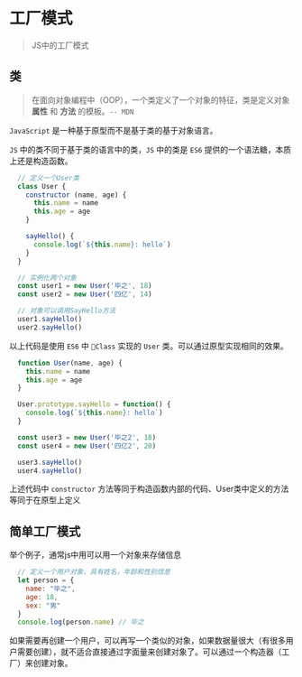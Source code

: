 # 工厂模式

> JS中的工厂模式

## 类

> 在面向对象编程中（OOP），一个类定义了一个对象的特征，类是定义对象 **属性** 和 **方法** 的模板。`-- MDN`

`JavaScript` 是一种基于原型而不是基于类的基于对象语言。

`JS` 中的类不同于基于类的语言中的类，`JS` 中的类是 `ES6` 提供的一个语法糖，本质上还是构造函数。

```js
  // 定义一个User类
  class User {
    constructor (name, age) {
      this.name = name
      this.age = age
    }

    sayHello() {
      console.log(`${this.name}: hello`)
    }
  }

  // 实例化两个对象
  const user1 = new User('毕之', 18)
  const user2 = new User('四亿', 14)

  // 对象可以调用SayHello方法
  user1.sayHello()
  user2.sayHello()
```

以上代码是使用 `ES6` 中 `Class` 实现的 `User` 类。可以通过原型实现相同的效果。

```js
  function User(name, age) {
    this.name = name
    this.age = age
  }

  User.prototype.sayHello = function() {
    console.log(`${this.name}: hello`)
  }

  const user3 = new User('毕之2', 18)
  const user4 = new User('四亿2', 20)

  user3.sayHello()
  user4.sayHello()
```

上述代码中 `constructor` 方法等同于构造函数内部的代码、User类中定义的方法等同于在原型上定义

## 简单工厂模式

举个例子，通常js中用可以用一个对象来存储信息

```js
  // 定义一个用户对象，具有姓名，年龄和性别信息
  let person = {
    name: "毕之",
    age: 18,
    sex: "男"
  }
  console.log(person.name) // 毕之
```

如果需要再创建一个用户，可以再写一个类似的对象，如果数据量很大（有很多用户需要创建），就不适合直接通过字面量来创建对象了。可以通过一个构造器（工厂）来创建对象。

```js